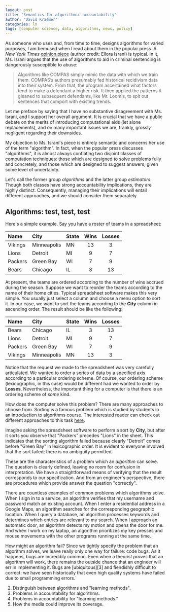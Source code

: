 ```yaml
---
layout: post
title: "Semantics for algorithmic accountability"
author: "David Kraemer"
categories: ln 
tags: [computer science, data, algorithms, news, policy]
---
```


As someone who uses and, from time to time, designs algorithms for varied
purposes, I am bemused when I read about them in the popular press. A *New York
Times* [opinion piece][1] (author credit: Ellora Israni) is typical.  In it, Ms.
Israni argues that the use of algorithms to aid in criminal sentencing is
dangerously susceptible to abuse:

> Algorithms like COMPAS simply mimic the data with which we train them.
> COMPAS’s authors presumably fed historical recidivism data into their system.
> From that, the program ascertained what factors tend to make a defendant a
> higher risk. It then applied the patterns it gleaned to subsequent defendants,
> like Mr. Loomis, to spit out sentences that comport with existing trends.

Let me preface by saying that I have no substantive disagreement with Ms.
Israni, and I support her overall argument. It is crucial that we have a public
debate on the merits of introducing computational aids (let alone replacements),
and on many important issues we are, frankly, grossly negligent regarding their
downsides.

My objection to Ms. Israni's piece is entirely semantic and concerns her use of
the term "algorithm".  In fact, when the popular press discusses "algorithms",
it is almost always conflating two disjoint classes of computation techniques:
those which are designed to solve problems fully and concretely, and those which
are designed to suggest answers, given some level of uncertainty. 

Let's call the former group *algorithms* and the latter group *estimators*.
Though both classes have strong accountability implications, they are highly
distinct. Consequently, managing their implications will entail different
approaches, and we should consider them separately.

## Algorithms: test, test, test

Here's a simple example. Say you have a roster of teams in a spreadsheet: 

| Name | City | State | Wins | Losses |
|:--|:--|:--|:-:|:-:|
| Vikings | Minneapolis | MN | 13 | 3 |
| Lions | Detroit | MI | 9 | 7 |
| Packers | Green Bay | WI | 7 | 9 | 
| Bears | Chicago | IL | 3 | 13 |

At present, the teams are ordered according to the number of wins accrued during
the season. Suppose we want to reorder the teams according to the name of their
home cities. Typical spreadsheet software makes this very simple. You usually
just select a column and choose a menu option to sort it. In our case, we want
to sort the teams according to the **City** column in ascending order. The
result should be like the following:

| Name | City | State | Wins | Losses |
|:--|:--|:--|:-:|:-:|
| Bears | Chicago | IL | 3 | 13 |
| Lions | Detroit | MI | 9 | 7 |
| Packers | Green Bay | WI | 7 | 9 | 
| Vikings | Minneapolis | MN | 13 | 3 |

Notice that the request we made to the spreadsheet was very carefully
articulated. We wanted to order a series of data by a specified axis according
to a particular ordering scheme. Of course, our ordering scheme (lexicographic,
in this case) would be different had we wanted to order by **Losses**.
Nevertheless, the important thing for a computer is that there is an ordering
scheme of *some* kind.

How does the computer solve this problem? There are many approaches to choose
from. Sorting is a famous problem which is studied by students in an
introduction to algorithms course. The interested reader can check out different
approaches to this task [here][2].

Imagine asking the spreadsheet software to perform a sort by **City**, but after
it sorts you observe that "Packers" precedes "Lions" in the sheet. This
indicates that the sorting algorithm failed because clearly "Detroit" comes
before "Green Bay" in lexicographic order. It is evident to everyone involved
that the sort failed; there is no ambiguity permitted.

These are the characteristics of a problem which an *algorithm* can solve. The
question is clearly defined, leaving no room for confusion in interpretation. We
have a straightforward means of verifying that the result corresponds to our
specification. And from an engineer's perspective, there are procedures which
provide answer the question "correctly".

There are countless examples of common problems which algorithms solve. When I
sign in to a service, an algorithm verifies that my username and password match
an existing account. When I enter a residential address in a Google Maps, an
algorithm searches for the corresponding geographic location. When I query a
database, an algorithm processes keywords and determines which entries
are relevant to my search. When I approach an automatic door, an algorithm
detects my motion and opens the door for me. And when I work on my laptop, an
algorithm prioritizes my key presses and mouse movements with the other programs
running at the same time.

How might an algorithm fail? Since we tightly specify the problem that an
algorithm solves, we leave really only one way for failure: code bugs.
As it happens, bugs are incredibly common. Even when a theorist *proves* that an
algorithm will work, there remains the outside chance that an engineer will err
in implementing it. Bugs are [ubiquitous][3] and fiendishly difficult to
correct: we have seen historically that even high quality systems have failed
due to small programming errors.`




2. Distinguish between algorithms and "learning methods".
3. Problems in accountability for algorithms.
4. Problems in accountability for "learning methods."
5. How the media could improve its coverage.

[1]: https://www.nytimes.com/2017/10/26/opinion/algorithm-compas-sentencing-bias.html
[2]: https://www.toptal.com/developers/sorting-algorithms
